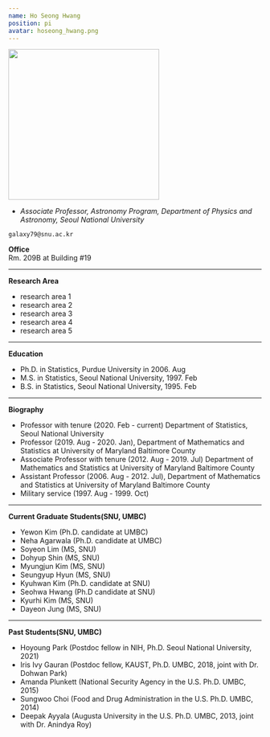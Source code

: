 ```yaml
---
name: Ho Seong Hwang
position: pi
avatar: hoseong_hwang.png
---
```


<img width="300" src="{{site.baseurl}}/images/people/{{page.avatar}}" data-action="zoom">

- _Associate Professor, Astronomy Program, Department of Physics and Astronomy,  Seoul National University_<br>

<i class="fa fa-envelope-o"></i> `galaxy79@snu.ac.kr`

**Office**<br>
Rm. 209B at Building #19 <br>

<hr>

**Research Area**<br>
* research area 1<br>
* research area 2<br>
* research area 3<br>
* research area 4<br>
* research area 5<br>

<hr> 

**Education**<br>
* Ph.D. in Statistics, Purdue University in 2006. Aug <br>
* M.S. in Statistics, Seoul National University, 1997. Feb <br>
* B.S. in Statistics, Seoul National University, 1995. Feb <br>

<hr>
 
**Biography**<br>
* Professor with tenure (2020. Feb - current)  Department of Statistics, Seoul National University<br>
* Professor (2019. Aug - 2020. Jan), Department of Mathematics and Statistics at University of Maryland Baltimore County<br>
* Associate Professor with tenure (2012. Aug - 2019. Jul)   Department of Mathematics and Statistics at University of Maryland Baltimore County<br>
* Assistant Professor (2006. Aug - 2012. Jul), Department of Mathematics and Statistics at University of Maryland Baltimore County<br>
* Military service (1997. Aug - 1999. Oct)  <br>

<hr>


**Current Graduate Students(SNU, UMBC)** <br>
* Yewon Kim (Ph.D. candidate at  UMBC) <br>
* Neha Agarwala  (Ph.D. candidate at UMBC) <br>
* Soyeon Lim (MS, SNU) <br>
* Dohyup Shin (MS, SNU) <br>
* Myungjun Kim (MS, SNU) <br>
* Seungyup Hyun (MS, SNU) <br>
* Kyuhwan Kim (Ph.D. candidate at SNU) <br>
* Seohwa Hwang (Ph.D candidate at SNU) <br>
* Kyurhi Kim (MS, SNU) <br>
* Dayeon Jung (MS, SNU)<br>

<hr>


**Past Students(SNU, UMBC)** <br>
 
* Hoyoung Park (Postdoc fellow in NIH, Ph.D.  Seoul National University, 2021) <br>
* Iris Ivy Gauran (Postdoc fellow, KAUST, Ph.D. UMBC, 2018, joint with Dr. Dohwan Park)  <br>
* Amanda Plunkett (National Security Agency in the U.S.  Ph.D. UMBC, 2015)   <br>
* Sungwoo Choi (Food and Drug Administration  in the U.S.  Ph.D. UMBC, 2014)  <br>
* Deepak Ayyala (Augusta University in the U.S. Ph.D. UMBC, 2013,  joint with Dr. Anindya Roy) 

